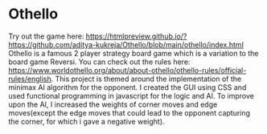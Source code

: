 # Othello
Try out the game here: https://htmlpreview.github.io/?https://github.com/aditya-kukreja/Othello/blob/main/othello/index.html
Othello is a famous 2 player strategy board game which is a variation to the board game Reversi. You can check out the rules here: https://www.worldothello.org/about/about-othello/othello-rules/official-rules/english. This project is themed around the implementation of the minimax AI algorithm for the opponent. I created the GUI using CSS and used functional programming in javascript for the logic and AI. To improve upon the AI, I increased the weights of corner moves and edge moves(except the edge moves that could lead to the opponent capturing the corner, for which i gave a negative weight).

